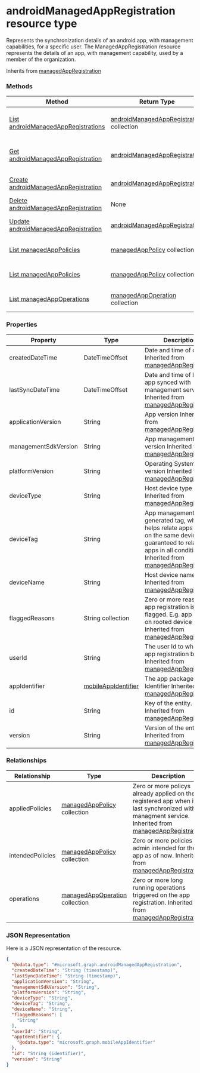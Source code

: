 ﻿# androidManagedAppRegistration resource type

Represents the synchronization details of an android app, with management capabilities, for a specific user.
The ManagedAppRegistration resource represents the details of an app, with management capability, used by a member of the organization.

Inherits from [managedAppRegistration](../resources/intune_mam_managedAppRegistration.md)

### Methods
|Method|Return Type|Description|
|---|---|---|
|[List androidManagedAppRegistrations](../api/intune_mam_androidManagedAppRegistration_list.md)|[androidManagedAppRegistration](../resources/intune_mam_androidManagedAppRegistration.md) collection|List properties and relationships of the [androidManagedAppRegistration](../resources/intune_mam_androidManagedAppRegistration.md) objects.|
|[Get androidManagedAppRegistration](../api/intune_mam_androidManagedAppRegistration_get.md)|[androidManagedAppRegistration](../resources/intune_mam_androidManagedAppRegistration.md)|Read properties and relationships of the [androidManagedAppRegistration](../resources/intune_mam_androidManagedAppRegistration.md) object.|
|[Create androidManagedAppRegistration](../api/intune_mam_androidManagedAppRegistration_create.md)|[androidManagedAppRegistration](../resources/intune_mam_androidManagedAppRegistration.md)|Create a new [androidManagedAppRegistration](../resources/intune_mam_androidManagedAppRegistration.md) object.|
|[Delete androidManagedAppRegistration](../api/intune_mam_androidManagedAppRegistration_delete.md)|None|Deletes a [androidManagedAppRegistration](../resources/intune_mam_androidManagedAppRegistration.md).|
|[Update androidManagedAppRegistration](../api/intune_mam_androidManagedAppRegistration_update.md)|[androidManagedAppRegistration](../resources/intune_mam_androidManagedAppRegistration.md)|Update the properties of a [androidManagedAppRegistration](../resources/intune_mam_androidManagedAppRegistration.md) object.|
|[List managedAppPolicies](../api/intune_mam_androidManagedAppRegistration_list_managedAppPolicy.md)|[managedAppPolicy](../resources/intune_mam_managedAppPolicy.md) collection|Get the managedAppPolicies from the appliedPolicies navigation property.|
|[List managedAppPolicies](../api/intune_mam_androidManagedAppRegistration_list_managedAppPolicy.md)|[managedAppPolicy](../resources/intune_mam_managedAppPolicy.md) collection|Get the managedAppPolicies from the intendedPolicies navigation property.|
|[List managedAppOperations](../api/intune_mam_androidManagedAppRegistration_list_managedAppOperation.md)|[managedAppOperation](../resources/intune_mam_managedAppOperation.md) collection|Get the managedAppOperations from the operations navigation property.|

### Properties
|Property|Type|Description|
|---|---|---|
|createdDateTime|DateTimeOffset|Date and time of creation Inherited from [managedAppRegistration](../resources/intune_mam_managedAppRegistration.md)|
|lastSyncDateTime|DateTimeOffset|Date and time of last the app synced with management service. Inherited from [managedAppRegistration](../resources/intune_mam_managedAppRegistration.md)|
|applicationVersion|String|App version Inherited from [managedAppRegistration](../resources/intune_mam_managedAppRegistration.md)|
|managementSdkVersion|String|App management SDK version Inherited from [managedAppRegistration](../resources/intune_mam_managedAppRegistration.md)|
|platformVersion|String|Operating System version Inherited from [managedAppRegistration](../resources/intune_mam_managedAppRegistration.md)|
|deviceType|String|Host device type Inherited from [managedAppRegistration](../resources/intune_mam_managedAppRegistration.md)|
|deviceTag|String|App management SDK generated tag, which helps relate apps hosted on the same device. Not guaranteed to relate apps in all conditions. Inherited from [managedAppRegistration](../resources/intune_mam_managedAppRegistration.md)|
|deviceName|String|Host device name Inherited from [managedAppRegistration](../resources/intune_mam_managedAppRegistration.md)|
|flaggedReasons|String collection|Zero or more reasons an app registration is flagged. E.g. app running on rooted device Inherited from [managedAppRegistration](../resources/intune_mam_managedAppRegistration.md)|
|userId|String|The user Id to who this app registration belongs. Inherited from [managedAppRegistration](../resources/intune_mam_managedAppRegistration.md)|
|appIdentifier|[mobileAppIdentifier](../resources/intune_mam_mobileAppIdentifier.md)|The app package Identifier Inherited from [managedAppRegistration](../resources/intune_mam_managedAppRegistration.md)|
|id|String|Key of the entity. Inherited from [managedAppRegistration](../resources/intune_mam_managedAppRegistration.md)|
|version|String|Version of the entity. Inherited from [managedAppRegistration](../resources/intune_mam_managedAppRegistration.md)|

### Relationships
|Relationship|Type|Description|
|---|---|---|
|appliedPolicies|[managedAppPolicy](../resources/intune_mam_managedAppPolicy.md) collection|Zero or more policys already applied on the registered app when it last synchronized with managment service. Inherited from [managedAppRegistration](../resources/intune_mam_managedAppRegistration.md)|
|intendedPolicies|[managedAppPolicy](../resources/intune_mam_managedAppPolicy.md) collection|Zero or more policies admin intended for the app as of now. Inherited from [managedAppRegistration](../resources/intune_mam_managedAppRegistration.md)|
|operations|[managedAppOperation](../resources/intune_mam_managedAppOperation.md) collection|Zero or more long running operations triggered on the app registration. Inherited from [managedAppRegistration](../resources/intune_mam_managedAppRegistration.md)|

### JSON Representation
Here is a JSON representation of the resource.
<!-- {
  "blockType": "resource",
  "keyProperty": "id",
  "@odata.type": "microsoft.graph.androidManagedAppRegistration"
}
-->
```json
{
  "@odata.type": "#microsoft.graph.androidManagedAppRegistration",
  "createdDateTime": "String (timestamp)",
  "lastSyncDateTime": "String (timestamp)",
  "applicationVersion": "String",
  "managementSdkVersion": "String",
  "platformVersion": "String",
  "deviceType": "String",
  "deviceTag": "String",
  "deviceName": "String",
  "flaggedReasons": [
    "String"
  ],
  "userId": "String",
  "appIdentifier": {
    "@odata.type": "microsoft.graph.mobileAppIdentifier"
  },
  "id": "String (identifier)",
  "version": "String"
}
```


